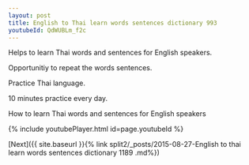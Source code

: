 ```yaml
---
layout: post
title: English to Thai learn words sentences dictionary 993 
youtubeId: QdWUBLm_f2c
---
```

 
 
Helps to learn Thai words and sentences for English speakers.

Opportunitiy to repeat the words sentences. 

Practice Thai language. 
 
10 minutes practice every day. 
 
How to learn Thai words and sentences for English speakers 
 
{% include youtubePlayer.html id=page.youtubeId %}
 
 
[Next]({{ site.baseurl }}{% link  split2/_posts/2015-08-27-English to thai learn words sentences dictionary 1189 .md%})
 
